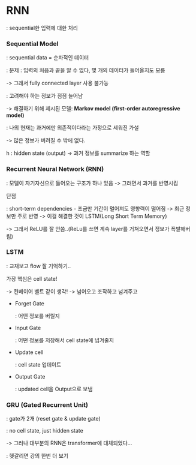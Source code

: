 # RNN

: sequential한 입력에 대한 처리



### Sequential Model

: sequential data = 순차적인 데이터

: 문제 : 입력의 처음과 끝을 알 수 없다, 몇 개의 데이터가 들어올지도 모름

-> 그래서 fully connected layer 사용 불가능

: 고려해야 하는 정보가 점점 늘어남



-> 해결하기 위해 제시된 모델: **Markov model (first-order autoregressive model)**

: 나의 현재는 과거에만 의존적이다라는 가정으로 세워진 가설

-> 많은 정보가 버려질 수 밖에 없다. 

h : hidden state (output) -> 과거 정보를 summarize 하는 역할



### Recurrent Neural Network (RNN)

: 모델이 자기자신으로 들어오는 구조가 하나 있음 -> 그러면서 과거를 반영시킴



단점

: short-term dependencies - 조금만 기간이 멀어져도 영향력이 떨어짐 -> 최근 정보만 주로 반영 -> 이걸 해결한 것이 LSTM(Long Short Term Memory)

-> 그래서 ReLU를 잘 안씀..(ReLu를 쓰면 계속 layer를 거쳐오면서 정보가 폭발해버림)



### LSTM

: 교재보고 flow 잘 기억하기..

가장 핵심은 cell state!

-> 컨베이어 벨트 같이 생각! -> 넘어오고 조작하고 넘겨주고

- Forget Gate

   : 어떤 정보를 버릴지

- Input Gate

  : 어떤 정보를 저장해서 cell state에 넘겨줄지

- Update cell

  : cell state 업데이트

- Output Gate

  : updated cell을 Output으로 보냄



### GRU (Gated Recurrent Unit)

: gate가 2개 (reset gate & update gate)

: no cell state, just hidden state

-> 그러나 대부분의 RNN은 transformer에 대체되었다...

: 헷갈리면 강의 한번 더 보기





